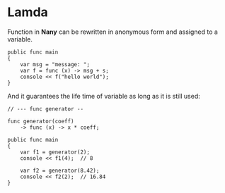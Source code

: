 Lamda
=====

Function in **Nany** can be rewritten in anonymous form and assigned to a variable.

```
public func main
{
    var msg = "message: ";
    var f = func (x) -> msg + s;
    console << f("hello world");
}

```

And it guarantees the life time of variable as long as it is still used:
```
// --- func generator --

func generator(coeff)
    -> func (x) -> x * coeff;

public func main
{
    var f1 = generator(2);
    console << f1(4);  // 8

    var f2 = generator(8.42);
    console << f2(2);  // 16.84
}

```